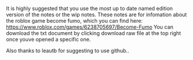 It is highly suggested that you use the most up to date named edition version of the notes or the wip notes.
These notes are for infomation about the roblox game become fumo, which you can find here: https://www.roblox.com/games/6238705697/Become-Fumo
You can download the txt document by clicking download raw file at the top right once youve opened a specific one.

Also thanks to leautb for suggesting to use github..
